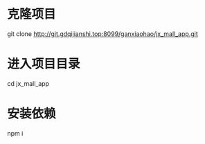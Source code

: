 # 克隆项目
git clone http://git.gdqijianshi.top:8099/ganxiaohao/jx_mall_app.git

# 进入项目目录
cd jx_mall_app

# 安装依赖
npm i